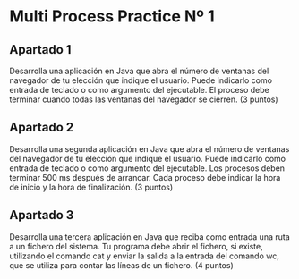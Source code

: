 # Multi Process Practice Nº 1 
## Apartado 1
Desarrolla una aplicación en Java que abra el número de ventanas del navegador de tu elección
que indique el usuario. Puede indicarlo como entrada de teclado o como argumento del ejecutable.
El proceso debe terminar cuando todas las ventanas del navegador se cierren. (3 puntos)

## Apartado 2
Desarrolla una segunda aplicación en Java que abra el número de ventanas del navegador de tu
elección que indique el usuario. Puede indicarlo como entrada de teclado o como argumento del
ejecutable. Los procesos deben terminar 500 ms después de arrancar. Cada proceso debe indicar la
hora de inicio y la hora de finalización. (3 puntos)

## Apartado 3
Desarrolla una tercera aplicación en Java que reciba como entrada una ruta a un fichero del
sistema. Tu programa debe abrir el fichero, si existe, utilizando el comando cat y enviar la salida a la
entrada del comando wc, que se utiliza para contar las líneas de un fichero. (4 puntos)